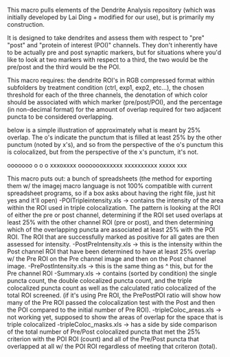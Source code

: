 This macro pulls elements of the Dendrite Analysis repository (which was initially developed by Lai Ding + modified for our use), but is primarily my construction. 

It is designed to take dendrites and assess them with respect to "pre" "post" and "protein of interest (POI)" channels. They don't inherently have to be actually pre and post synaptic markers, but for situations where you'd like to look at two markers with respect to a third, the two would be the pre/post and the third would be the POI. 

This macro requires: the dendrite ROI's in RGB compressed format within subfolders by treatment condition (ctrl, exp1, exp2, etc...), the chosen threshold for each of the three channels, the denotation of which color should be associated with which marker (pre/post/POI), and the percentage (in non-decimal format) for the amount of overlap required for two adjacent puncta to be considered overlapping. 

below is a simple illustration of approximately what is meant by 25% overlap. The o's indicate the punctum that is filled at least 25% by the other punctum (noted by x's), and so from the perspective of the o's punctum this is colocalized, but from the perspective of the x's punctum, it's not. 

ooooooo 
 o    o
 o xxxoxxxx
oooooooxxxxxx
   xxxxxxxxxx
      xxxxx
        xxx

This macro puts out: a bunch of spreadsheets (the method for exporting them w/ the imagej macro language is not 100% compatible with current spreadsheet programs, so if a box asks about having the right file, just hit yes and it'll open)
  -POITripleintensity.xls -> contains the intensity of the area within the ROI used in triple colocalization. The pattern is looking at the ROI of either the pre or post channel, determining if the ROI set used overlaps at least 25% with the other channel ROI (pre or post), and then determining which of the overlapping puncta are associated at least 25% with the POI ROI. The ROI that are successfully marked as positive for all gates are then assessed for intensity. 
  -PostPreIntensity.xls -> this is the intensity within the Post channel ROI that have been determined to have at least 25% overlap w/ the Pre ROI on the Pre channel image and then on the Post channel image. 
  -PrePostIntensity.xls -> this is the same thing as ^ this, but for the Pre channel ROI
  -Summary.xls -> contains (sorted by condition) the single puncta count, the double colocalized puncta count, and the triple colocalized puncta count as well as the calculated ratio colocalized of the total ROI screened. (if it's using Pre ROI, the PrePostPOI ratio will show how many of the Pre ROI passed the colocalization test with the Post and then the POI compared to the initial number of Pre ROI).
  -tripleColoc_areas.xls -> not working yet, supposed to show the areas of overlap for the space that is triple colocalized
  -tripleColoc_masks.xls -> has a side by side comparison of the total number of Pre/Post colocalized puncta that met the 25% criterion with the POI ROI (count) and all of the Pre/Post puncta that overlapped at all w/ the POI ROI regardless of meeting that criteron (total).
